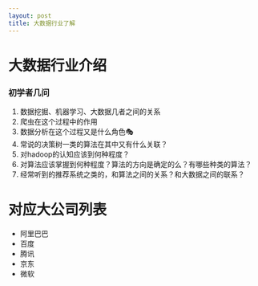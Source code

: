```yaml
---
layout: post
title: 大数据行业了解
---
```


# 大数据行业介绍
### 初学者几问
1. 数据挖掘、机器学习、大数据几者之间的关系
2. 爬虫在这个过程中的作用
3. 数据分析在这个过程又是什么角色🎭
4. 常说的决策树一类的算法在其中又有什么关联？
5. 对hadoop的认知应该到何种程度？
6. 对算法应该掌握到何种程度？算法的方向是确定的么？有哪些种类的算法？
7. 经常听到的推荐系统之类的，和算法之间的关系？和大数据之间的联系？

# 对应大公司列表
* 阿里巴巴
* 百度
* 腾讯
* 京东
* 微软
